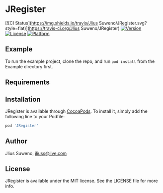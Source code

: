 # JRegister

[![CI Status](https://img.shields.io/travis/Jlius Suweno/JRegister.svg?style=flat)](https://travis-ci.org/Jlius Suweno/JRegister)
[![Version](https://img.shields.io/cocoapods/v/JRegister.svg?style=flat)](https://cocoapods.org/pods/JRegister)
[![License](https://img.shields.io/cocoapods/l/JRegister.svg?style=flat)](https://cocoapods.org/pods/JRegister)
[![Platform](https://img.shields.io/cocoapods/p/JRegister.svg?style=flat)](https://cocoapods.org/pods/JRegister)

## Example

To run the example project, clone the repo, and run `pod install` from the Example directory first.

## Requirements

## Installation

JRegister is available through [CocoaPods](https://cocoapods.org). To install
it, simply add the following line to your Podfile:

```ruby
pod 'JRegister'
```

## Author

Jlius Suweno, jliuss@live.com

## License

JRegister is available under the MIT license. See the LICENSE file for more info.
